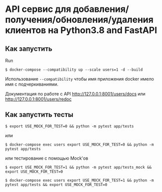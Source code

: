 # API сервис для добавления/получения/обновления/удаления клиентов на Python3.8 and FastAPI

## Как запустить

Run

````
$ docker-compose --compatibility up --scale users=1 -d --build
````

Использование `--compatibility` чтобы имя приложения docker имело имя с подчеркиваниями.

Документация по работе с API http://127.0.0.1:8001/users/docs или http://127.0.0.1:8001/users/redoc 

## Как запустить тесты

````
$ export USE_MOCK_FOR_TEST=0 && python -m pytest app/tests
````
или

````
$ docker-compose exec users export USE_MOCK_FOR_TEST=0 && python -m pytest app/tests
````

или тестирование с помощью Mock'ов

````
$ export USE_MOCK_FOR_TEST=1 && python -m pytest app/tests_mock && export USE_MOCK_FOR_TEST=0
````

````
$ docker-compose exec users export USE_MOCK_FOR_TEST=1 && python -m pytest app/tests && export USE_MOCK_FOR_TEST=0
````
